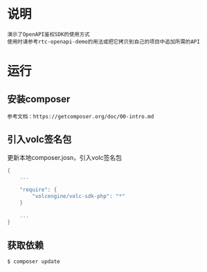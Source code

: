 # 说明
```
演示了OpenAPI鉴权SDK的使用方式
使用时请参考rtc-openapi-demo的用法或把它拷贝到自己的项目中追加所需的API
```

# 运行
## 安装composer

```angular2html
参考文档：https://getcomposer.org/doc/00-intro.md
```

## 引入volc签名包

更新本地composer.josn，引入volc签名包
```go
{
    ...
    
    "require": {
        "volcengine/volc-sdk-php": "*"
    }
    
    ...
}
```


## 获取依赖

```angular2html
$ composer update
```